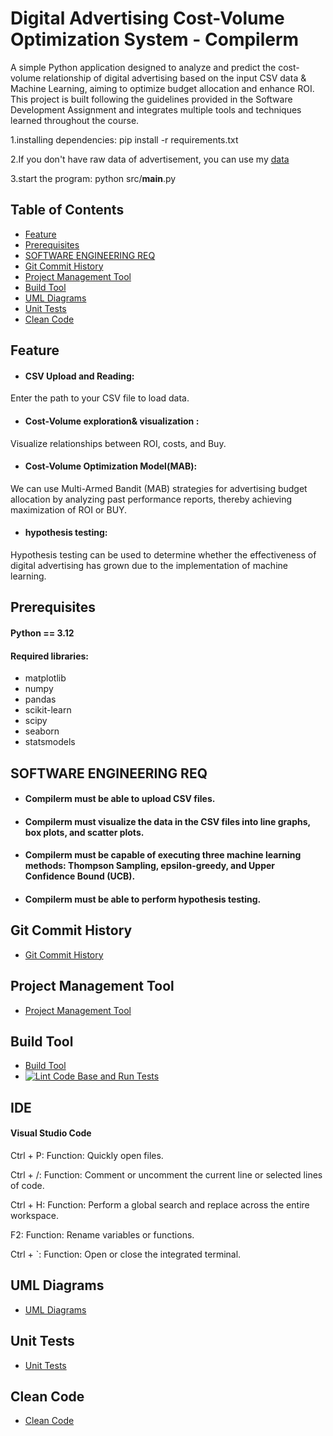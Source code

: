 
# Digital Advertising Cost-Volume Optimization System - Compilerm

A simple Python application designed to analyze and predict the cost-volume relationship of digital advertising based on the input CSV data & Machine Learning, aiming to optimize budget allocation and enhance ROI. This project is built following the guidelines provided in the Software Development Assignment and integrates multiple tools and techniques learned throughout the course.

1.installing dependencies: pip install -r requirements.txt

2.If you don't have raw data of advertisement, you can use my [data](https://github.com/shin7965977/SRH-berlin-software-engineering/tree/master/data)

3.start the program: python src/__main__.py

## Table of Contents

- [Feature](https://github.com/shin7965977/SRH-berlin-software-engineering#Feature)
- [Prerequisites](https://github.com/shin7965977/SRH-berlin-software-engineering#Prerequisites)
- [SOFTWARE ENGINEERING REQ](https://github.com/shin7965977/SRH-berlin-software-engineering#SOFTWARE-ENGINEERING-REQ)
- [Git Commit History](https://github.com/shin7965977/SRH-berlin-software-engineering#Git-Commit-History)
- [Project Management Tool](https://github.com/shin7965977/SRH-berlin-software-engineering#Project-Management-Tool)
- [Build Tool](https://github.com/shin7965977/SRH-berlin-software-engineering#Build-Tool)
- [UML Diagrams](https://github.com/shin7965977/SRH-berlin-software-engineering#UML-Diagrams)
- [Unit Tests](https://github.com/shin7965977/SRH-berlin-software-engineering#Unit-Tests)
- [Clean Code](https://github.com/shin7965977/SRH-berlin-software-engineering#Clean-Code)


## Feature

- #### CSV Upload and Reading: 
Enter the path to your CSV file to load data.

- #### Cost-Volume exploration& visualization : 
Visualize relationships between ROI, costs, and Buy.

- #### Cost-Volume Optimization Model(MAB): 
We can use Multi-Armed Bandit (MAB) strategies for advertising budget allocation by analyzing past performance reports, thereby achieving maximization of ROI or BUY.

- #### hypothesis testing: 
Hypothesis testing can be used to determine whether the effectiveness of digital advertising has grown due to the implementation of machine learning.
## Prerequisites

#### Python == 3.12
#### Required libraries:

- matplotlib
- numpy
- pandas
- scikit-learn
- scipy
- seaborn
- statsmodels


## SOFTWARE ENGINEERING REQ
- #### Compilerm must be able to upload CSV files.
- #### Compilerm must visualize the data in the CSV files into line graphs, box plots, and scatter plots.
- #### Compilerm must be capable of executing three machine learning methods: Thompson Sampling, epsilon-greedy, and Upper Confidence Bound (UCB).
- #### Compilerm must be able to perform hypothesis testing. 

## Git Commit History
- [Git Commit History](https://github.com/shin7965977/SRH-berlin-software-engineering/commits/master/)

## Project Management Tool
- [Project Management Tool](https://github.com/shin7965977/SRH-berlin-software-engineering/tree/master/Requirements%20Engineering)

## Build Tool
- [Build Tool](https://github.com/shin7965977/SRH-berlin-software-engineering/tree/master/.github/workflows)
- [![Lint Code Base and Run Tests](https://github.com/shin7965977/Compilerm/actions/workflows/Lint%20Code%20Base.yml/badge.svg)](https://github.com/shin7965977/Compilerm/actions/workflows/Lint%20Code%20Base.yml)
## IDE

#### Visual Studio Code
Ctrl + P:
Function: Quickly open files.

Ctrl + /:
Function: Comment or uncomment the current line or selected lines of code.

Ctrl + H:
Function: Perform a global search and replace across the entire workspace.

F2:
Function: Rename variables or functions.

Ctrl + `:
Function: Open or close the integrated terminal.

## UML Diagrams
- [UML Diagrams](https://github.com/shin7965977/SRH-berlin-software-engineering/tree/master/UML)

## Unit Tests
- [Unit Tests](https://github.com/shin7965977/SRH-berlin-software-engineering/blob/master/src/test_unittest.py)

## Clean Code
- [Clean Code](https://github.com/shin7965977/SRH-berlin-software-engineering/blob/master/Clean%20Code%20Development%20-%20Cheatsheet.pdf)

